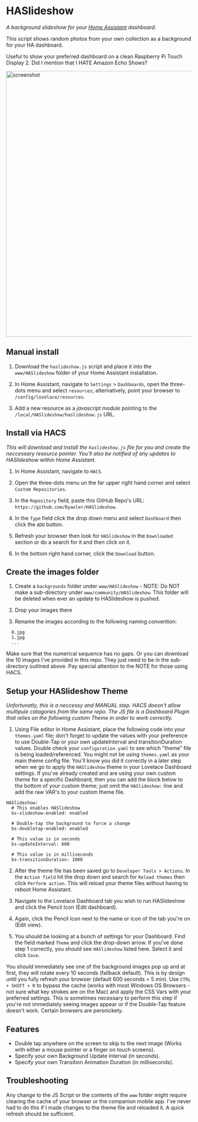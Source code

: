 # HASlideshow
_A background slideshow for your [Home Assistant](https://www.home-assistant.io/) dashboard._

This script shows random photos from your own collection as a background for your HA dashboard.

Useful to show your preferred dashboard on a clean Raspberry Pi Touch Display 2. Did I mention that I HATE Amazon Echo Shows?

<img width="1280" height="720" alt="screenshot" src="https://github.com/user-attachments/assets/31b90650-5f84-4289-bbb1-e5bdf429fff2" />

## Manual install
1. Download the `haslideshow.js` script and place it into the `www/HASlideshow` folder of your Home Assistant installation.

2. In Home Assistant, navigate to `Settings` > `Dashboards`, open the three-dots menu and select `resources`; alternatively, point your browser to `/config/lovelace/resources`.

3. Add a new resource as a _javascript module_ pointing to the `/local/HASlideshow/haslideshow.js` URL.

## Install via HACS
_This will download and install the `haslideshow.js` file for you and create the neccessary resource pointer. You'll also be notified of any updates to HASlideshow within Home Assistant._

1. In Home Assistant, navigate to `HACS`.

2. Open the three-dots menu un the far upper right hand corner and select `Custom Repositories`.

3. In the `Repository` field, paste this GitHub Repo's URL: `https://github.com/Dyaxler/HASlideshow`.

4. In the `Type` field click the drop down menu and select `Dashboard` then click the `ADD` button.

5. Refresh your browser then look for `HASlideshow` in the `Downloaded` section or do a search for it and then click on it.

6. In the bottom right hand corner, click the `Download` button.

## Create the images folder
1. Create a `backgrounds` folder under `www/HASlideshow` - NOTE: Do NOT make a sub-directory under `www/community/HASlideshow`. This folder will be deleted when ever an update to HASlideshow is pushed.
   
2. Drop your images there

3. Rename the images according to the following naming convention:

```
  0.jpg
  1.jpg
  ...
```

Make sure that the numerical sequence has no gaps. Or you can download the 10 images I've provided in this repo. They just need to be in the sub-directory outlined above. Pay special attention to the NOTE for those using HACS.

## Setup your HASlideshow Theme
_Unfortunatly, this is a neccessy and MANUAL step. HACS doesn't allow multipule catagories from the same repo. The JS file is a Dashboard Plugin that relies on the following custom Theme in order to work correctly._

1. Using File editor in Home Assistant, place the following code into your `themes.yaml` file; don't forget to update the values with your preference to use Double-Tap or your own updateInterval and transitionDuration values. Double check your `configuration.yaml` to see which "theme" file is being loaded/referenced. You might not be using `themes.yaml` as your main theme config file. You'll know you did it correctly in a later step when we go to apply the `HASlideshow` theme in your Lovelace Dashboard settings. If you've already created and are using your own custom theme for a specific Dashboard, then you can add the block below to the bottom of your custom theme; just omit the `HASlideshow:` line and add the raw VAR's to your custom theme file.

```
HASlideshow:
  # This enables HASlideshow
  bs-slideshow-enabled: enabled
  
  # Double-tap the background to force a change
  bs-doubletap-enabled: enabled

  # This value is in seconds
  bs-updateInterval: 600

  # This value is in milliseconds
  bs-transitionDuration: 1000
```

2. After the theme file has been saved go to `Developer Tools > Actions`. In the `Action field` hit the drop down and search for `Reload themes` then click `Perform action`. This will reload your theme files without having to reboot Home Assistant.

3. Navigate to the Lovelace Dashboard tab you wish to run HASlideshow and click the Pencil Icon (Edit dashboard).

4. Again, click the Pencil Icon next to the name or icon of the tab you're on (Edit view).

5. You should be looking at a bunch of settings for your Dashboard. Find the field marked `Theme` and click the drop-down arrow. If you've done step 1 correctly, you should see `HASlideshow` listed here. Select it and click `Save`.

You should immediately see one of the background images pop up and at first, they will rotate every 10 seconds (fallback default). This is by design until you fully refresh your browser (default 600 seconds = 5 min). Use `CTRL + SHIFT + R` to bypass the cache (works with most Windows OS Browsers - not sure what key strokes are on the Mac) and apply the CSS Vars with your preferred settings. This is sometimes necessary to perform this step if you're not immediately seeing images appear or if the Double-Tap feature doesn't work. Certain browsers are persnickety.

## Features
* Double tap anywhere on the screen to skip to the next image (Works with either a mouse pointer or a finger on touch screens).
* Specify your own Background Update Interval (in seconds).
* Specify your own Transition Animation Duration (in milliseconds).

## Troubleshooting
Any change to the JS Script or the contents of the `www` folder might require clearing the cache of your browser or the companion mobile app. I've never had to do this if I made changes to the theme file and reloaded it. A quick refresh should be sufficient.
